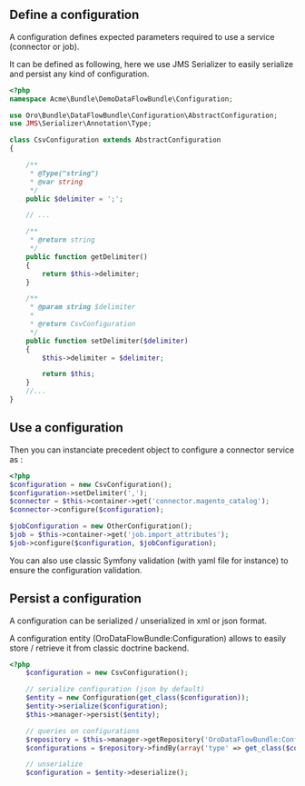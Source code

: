 Define a configuration
----------------------

A configuration defines expected parameters required to use a service (connector or job).

It can be defined as following, here we use JMS Serializer to easily serialize and persist any kind of configuration.

```php
<?php
namespace Acme\Bundle\DemoDataFlowBundle\Configuration;

use Oro\Bundle\DataFlowBundle\Configuration\AbstractConfiguration;
use JMS\Serializer\Annotation\Type;

class CsvConfiguration extends AbstractConfiguration
{

    /**
     * @Type("string")
     * @var string
     */
    public $delimiter = ';';

    // ...

    /**
     * @return string
     */
    public function getDelimiter()
    {
        return $this->delimiter;
    }

    /**
     * @param string $delimiter
     *
     * @return CsvConfiguration
     */
    public function setDelimiter($delimiter)
    {
        $this->delimiter = $delimiter;

        return $this;
    }
    //...
}
```

Use a configuration
-------------------

Then you can instanciate precedent object to configure a connector service as :
```php
<?php
$configuration = new CsvConfiguration();
$configuration->setDelimiter(',');
$connector = $this->container->get('connector.magento_catalog');
$connector->configure($configuration);

$jobConfiguration = new OtherConfiguration();
$job = $this->container->get('job.import_attributes');
$job->configure($configuration, $jobConfiguration);
```

You can also use classic Symfony validation (with yaml file for instance) to ensure the configuration validation.

Persist a configuration
-----------------------

A configuration can be serialized / unserialized in xml or json format.

A configuration entity (OroDataFlowBundle:Configuration) allows to easily store / retrieve it from classic doctrine backend.

```php
<?php
    $configuration = new CsvConfiguration();

    // serialize configuration (json by default)
    $entity = new Configuration(get_class($configuration));
    $entity->serialize($configuration);
    $this->manager->persist($entity);

    // queries on configurations
    $repository = $this->manager->getRepository('OroDataFlowBundle:Configuration');
    $configurations = $repository->findBy(array('type' => get_class($configuration)));

    // unserialize
    $configuration = $entity->deserialize();
```

